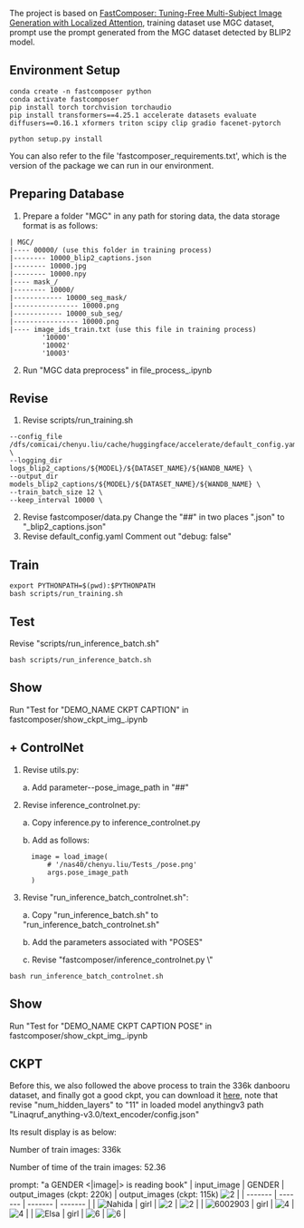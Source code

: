 The project is based on [FastComposer: Tuning-Free Multi-Subject Image Generation with Localized Attention](https://github.com/mit-han-lab/fastcomposer), training dataset use MGC dataset, prompt use the prompt generated from the MGC dataset detected by BLIP2 model.

## Environment Setup
```
conda create -n fastcomposer python
conda activate fastcomposer
pip install torch torchvision torchaudio
pip install transformers==4.25.1 accelerate datasets evaluate diffusers==0.16.1 xformers triton scipy clip gradio facenet-pytorch

python setup.py install
```
You can also refer to the file 'fastcomposer_requirements.txt', which is the version of the package we can run in our environment.

## Preparing Database
1. Prepare a folder "MGC" in any path for storing data, the data storage format is as follows:
```
| MGC/
|---- 00000/ (use this folder in training process)
|-------- 10000_blip2_captions.json
|-------- 10000.jpg
|-------- 10000.npy
|---- mask_/
|-------- 10000/
|------------ 10000_seg_mask/
|---------------- 10000.png
|------------ 10000_sub_seg/
|---------------- 10000.png
|---- image_ids_train.txt (use this file in training process)
        '10000'
        '10002'
        '10003'
```
2. Run "MGC data preprocess" in file_process_.ipynb

## Revise
1. Revise scripts/run_training.sh
```
--config_file /dfs/comicai/chenyu.liu/cache/huggingface/accelerate/default_config.yaml \
--logging_dir logs_blip2_captions/${MODEL}/${DATASET_NAME}/${WANDB_NAME} \
--output_dir models_blip2_captions/${MODEL}/${DATASET_NAME}/${WANDB_NAME} \
--train_batch_size 12 \
--keep_interval 10000 \
```
2. Revise fastcomposer/data.py
Change the "##" in two places ".json" to "_blip2_captions.json"
3. Revise default_config.yaml
Comment out "debug: false"

## Train
```
export PYTHONPATH=$(pwd):$PYTHONPATH
bash scripts/run_training.sh
```

## Test
Revise "scripts/run_inference_batch.sh"
```
bash scripts/run_inference_batch.sh
```

## Show
Run "Test for "DEMO_NAME CKPT CAPTION" in fastcomposer/show_ckpt_img_.ipynb

## + ControlNet
1. Revise utils.py: 

    a. Add parameter--pose_image_path in "##"

2. Revise inference_controlnet.py: 

    a. Copy inference.py to inference_controlnet.py

    b. Add as follows:
    ```
      image = load_image(
          # '/nas40/chenyu.liu/Tests_/pose.png'
          args.pose_image_path
      )
    ```
3. Revise "run_inference_batch_controlnet.sh":

    a. Copy "run_inference_batch.sh" to "run_inference_batch_controlnet.sh"

    b. Add the parameters associated with "POSES"

    c. Revise "fastcomposer/inference_controlnet.py \\"
```
bash run_inference_batch_controlnet.sh
```

## Show
Run "Test for "DEMO_NAME CKPT CAPTION POSE" in fastcomposer/show_ckpt_img_.ipynb

## CKPT
Before this, we also followed the above process to train the 336k danbooru dataset, and finally got a good ckpt, you can download it [here](https://www.alipan.com/s/dtxdo84in49), note that revise "num_hidden_layers" to "11" in loaded model anythingv3 path "Linaqruf_anything-v3.0/text_encoder/config.json"

Its result display is as below:

Number of train images: 336k

Number of time of the train images: 52.36

prompt: "a GENDER <|image|> is reading book"
| input_image | GENDER | output_images (ckpt: 220k) | output_images (ckpt: 115k) ![2](pose/pose_512_768/001_stand/pose.png) | 
| ------- | ------- | ------- |  ------- | 
| ![Nahida](data/Nahida/Nahida/0.png)      | girl | ![2](figures/result_images/0_result_image.png)   | ![2](figures/result_images/Nahida_controlnet_pose_stand.png)    | 
| ![6002903](data/6002903/6002903/0.png)   | girl | ![4](figures/result_images/1_result_image.png)   | ![4](figures/result_images/6002903_controlnet_pose_stand.png)   |
| ![Elsa](data/Elsa/Elsa/0.png)            | girl | ![6](figures/result_images/2_result_image.png)   | ![6](figures/result_images/Elsa_controlnet_pose_stand.png)      |
